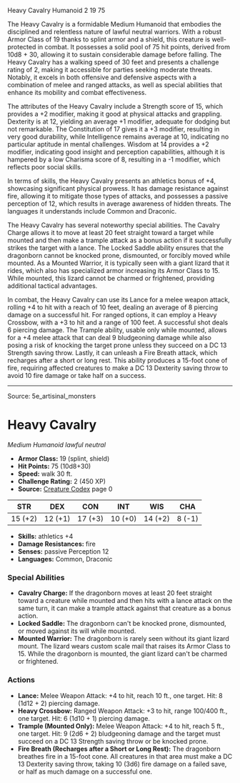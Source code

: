 <MonsterName/>Heavy Cavalry</MonsterName>
<CreatureType/>Humanoid</CreatureType>
<CR/>2</CR>
<AC/>19</AC>
<HP/>75</HP>
<summary>The Heavy Cavalry is a formidable Medium Humanoid that embodies the disciplined and relentless nature of lawful neutral warriors. With a robust Armor Class of 19 thanks to splint armor and a shield, this creature is well-protected in combat. It possesses a solid pool of 75 hit points, derived from 10d8 + 30, allowing it to sustain considerable damage before falling. The Heavy Cavalry has a walking speed of 30 feet and presents a challenge rating of 2, making it accessible for parties seeking moderate threats. Notably, it excels in both offensive and defensive aspects with a combination of melee and ranged attacks, as well as special abilities that enhance its mobility and combat effectiveness.</summary>

<detail>

The attributes of the Heavy Cavalry include a Strength score of 15, which provides a +2 modifier, making it good at physical attacks and grappling. Dexterity is at 12, yielding an average +1 modifier, adequate for dodging but not remarkable. The Constitution of 17 gives it a +3 modifier, resulting in very good durability, while Intelligence remains average at 10, indicating no particular aptitude in mental challenges. Wisdom at 14 provides a +2 modifier, indicating good insight and perception capabilities, although it is hampered by a low Charisma score of 8, resulting in a -1 modifier, which reflects poor social skills.

In terms of skills, the Heavy Cavalry presents an athletics bonus of +4, showcasing significant physical prowess. It has damage resistance against fire, allowing it to mitigate those types of attacks, and possesses a passive perception of 12, which results in average awareness of hidden threats. The languages it understands include Common and Draconic.

The Heavy Cavalry has several noteworthy special abilities. The Cavalry Charge allows it to move at least 20 feet straight toward a target while mounted and then make a trample attack as a bonus action if it successfully strikes the target with a lance. The Locked Saddle ability ensures that the dragonborn cannot be knocked prone, dismounted, or forcibly moved while mounted. As a Mounted Warrior, it is typically seen with a giant lizard that it rides, which also has specialized armor increasing its Armor Class to 15. While mounted, this lizard cannot be charmed or frightened, providing additional tactical advantages.

In combat, the Heavy Cavalry can use its Lance for a melee weapon attack, rolling +4 to hit with a reach of 10 feet, dealing an average of 8 piercing damage on a successful hit. For ranged options, it can employ a Heavy Crossbow, with a +3 to hit and a range of 100 feet. A successful shot deals 6 piercing damage. The Trample ability, usable only while mounted, allows for a +4 melee attack that can deal 9 bludgeoning damage while also posing a risk of knocking the target prone unless they succeed on a DC 13 Strength saving throw. Lastly, it can unleash a Fire Breath attack, which recharges after a short or long rest. This ability produces a 15-foot cone of fire, requiring affected creatures to make a DC 13 Dexterity saving throw to avoid 10 fire damage or take half on a success.</detail>



---

Source: 5e_artisinal_monsters

# Heavy Cavalry

*Medium* *Humanoid* *lawful neutral*

- **Armor Class:** 19 (splint, shield)
- **Hit Points:** 75 (10d8+30)
- **Speed:** walk 30 ft.
- **Challenge Rating:** 2 (450 XP)
- **Source:** [Creature Codex](https://koboldpress.com/kpstore/product/creature-codex-for-5th-edition-dnd) page 0

| STR | DEX | CON | INT | WIS | CHA |
| --- | --- | --- | --- | --- | --- |
| 15 (+2) | 12 (+1) | 17 (+3) | 10 (+0) | 14 (+2) | 8 (-1) |

- **Skills:** athletics +4
- **Damage Resistances:** fire
- **Senses:** passive Perception 12
- **Languages:** Common, Draconic

### Special Abilities

- **Cavalry Charge:** If the dragonborn moves at least 20 feet straight toward a creature while mounted and then hits with a lance attack on the same turn, it can make a trample attack against that creature as a bonus action.
- **Locked Saddle:** The dragonborn can't be knocked prone, dismounted, or moved against its will while mounted.
- **Mounted Warrior:** The dragonborn is rarely seen without its giant lizard mount. The lizard wears custom scale mail that raises its Armor Class to 15. While the dragonborn is mounted, the giant lizard can't be charmed or frightened.

### Actions

- **Lance:** Melee Weapon Attack: +4 to hit, reach 10 ft., one target. Hit: 8 (1d12 + 2) piercing damage.
- **Heavy Crossbow:** Ranged Weapon Attack: +3 to hit, range 100/400 ft., one target. Hit: 6 (1d10 + 1) piercing damage.
- **Trample (Mounted Only):** Melee Weapon Attack: +4 to hit, reach 5 ft., one target. Hit: 9 (2d6 + 2) bludgeoning damage and the target must succeed on a DC 13 Strength saving throw or be knocked prone.
- **Fire Breath (Recharges after a Short or Long Rest):** The dragonborn breathes fire in a 15-foot cone. All creatures in that area must make a DC 13 Dexterity saving throw, taking 10 (3d6) fire damage on a failed save, or half as much damage on a successful one.




